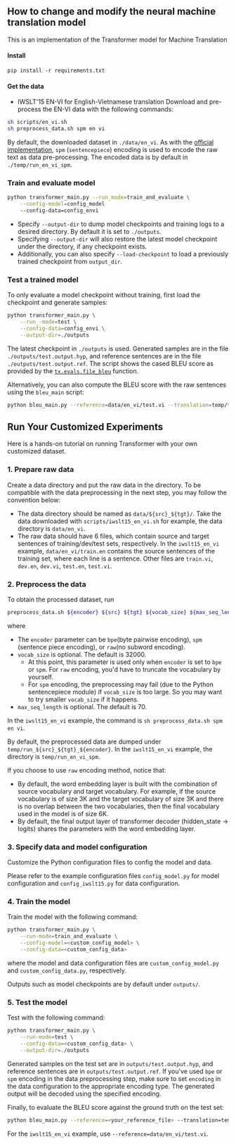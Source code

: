 ## How to change and modify the neural machine translation model
This is an implementation of the Transformer model for Machine Translation
#### Install 
`pip install -r requirements.txt`
#### Get the data
- IWSLT'15 EN-VI for English-Vietnamese translation
Download and pre-process the EN-VI data with the following commands:
```bash
sh scripts/en_vi.sh
sh preprocess_data.sh spm en vi
```
By default, the downloaded dataset in `./data/en_vi`.
As with the [official implementation](https://github.com/tensorflow/tensor2tensor/blob/master/tensor2tensor/models/transformer.py),
`spm` (`sentencepiece`) encoding is used to encode the raw text as data pre-processing. The encoded data is by default
in `./temp/run_en_vi_spm`. 

### Train and evaluate model ###
```bash
python transformer_main.py --run_mode=train_and_evaluate \
    --config-model=config_model
    --config-data=config_envi
```

* Specify `--output-dir` to dump model checkpoints and training logs to a desired directory.
  By default it is set to `./outputs`. 
* Specifying `--output-dir` will also restore the latest model checkpoint under the directory, if any checkpoint exists.
* Additionally, you can also specify `--load-checkpoint` to load a previously trained checkpoint from `output_dir`.

### Test a trained model ###
To only evaluate a model checkpoint without training, first load the checkpoint and generate samples:
```bash
python transformer_main.py \
    --run_-mode=test \
    --config-data=config_envi \
    --output-dir=./outputs
```

The latest checkpoint in `./outputs` is used. Generated samples are in the file `./outputs/test.output.hyp`, and
reference sentences are in the file `./outputs/test.output.ref`. The script shows the cased BLEU score as provided by
the [`tx.evals.file_bleu`](https://texar-pytorch.readthedocs.io/en/latest/code/evals.html#file-bleu) function. 

Alternatively, you can also compute the BLEU score with the raw sentences using the `bleu_main` script:

```bash
python bleu_main.py --reference=data/en_vi/test.vi --translation=temp/test.output.hyp
```

## Run Your Customized Experiments

Here is a hands-on tutorial on running Transformer with your own customized dataset.

### 1. Prepare raw data

Create a data directory and put the raw data in the directory. To be compatible with the data preprocessing in the next
step, you may follow the convention below:

* The data directory should be named as `data/${src}_${tgt}/`. Take the data downloaded with `scripts/iwslt15_en_vi.sh`
  for example, the data directory is `data/en_vi`.
* The raw data should have 6 files, which contain source and target sentences of training/dev/test sets, respectively.
  In the `iwslt15_en_vi` example, `data/en_vi/train.en` contains the source sentences of the training set, where each
  line is a sentence. Other files are `train.vi`, `dev.en`, `dev.vi`, `test.en`, `test.vi`. 

### 2. Preprocess the data

To obtain the processed dataset, run

```bash
preprocess_data.sh ${encoder} ${src} ${tgt} ${vocab_size} ${max_seq_length}
```
where

* The `encoder` parameter can be `bpe`(byte pairwise encoding), `spm` (sentence piece encoding), or
`raw`(no subword encoding).
* `vocab_size` is optional. The default is 32000. 
  - At this point, this parameter is used only when `encoder` is set to `bpe` or `spm`. For `raw` encoding, you'd have
    to truncate the vocabulary by yourself.
  - For `spm` encoding, the preprocessing may fail (due to the Python sentencepiece module) if `vocab_size` is too
    large. So you may want to try smaller `vocab_size` if it happens. 
* `max_seq_length` is optional. The default is 70.

In the `iwslt15_en_vi` example, the command is `sh preprocess_data.sh spm en vi`.

By default, the preprocessed data are dumped under `temp/run_${src}_${tgt}_${encoder}`. In the `iwslt15_en_vi` example,
the directory is `temp/run_en_vi_spm`.

If you choose to use `raw` encoding method, notice that:

- By default, the word embedding layer is built with the combination of source vocabulary and target vocabulary. For
  example, if the source vocabulary is of size 3K and the target vocabulary of size 3K and there is no overlap between
  the two vocabularies, then the final vocabulary used in the model is of size 6K.
- By default, the final output layer of transformer decoder (hidden_state -> logits) shares the parameters with the word
  embedding layer.

### 3. Specify data and model configuration

Customize the Python configuration files to config the model and data.

Please refer to the example configuration files `config_model.py` for model configuration and `config_iwslt15.py` for
data configuration.

### 4. Train the model

Train the model with the following command:

```bash
python transformer_main.py \
    --run-mode=train_and_evaluate \
    --config-model=<custom_config_model> \
    --config-data=<custom_config_data>
```
where the model and data configuration files are `custom_config_model.py` and `custom_config_data.py`, respectively.

Outputs such as model checkpoints are by default under `outputs/`.

### 5. Test the model

Test with the following command:

```bash
python transformer_main.py \
    --run-mode=test \
    --config-data=<custom_config_data> \
    --output-dir=./outputs
```

Generated samples on the test set are in `outputs/test.output.hyp`, and reference sentences are in
`outputs/test.output.ref`. If you've used `bpe` or `spm` encoding in the data preprocessing step, make sure to set
`encoding` in the data configuration to the appropriate encoding type. The generated output will be decoded using the
specified encoding.

Finally, to evaluate the BLEU score against the ground truth on the test set:

```bash
python bleu_main.py --reference=<your_reference_file> --translation=temp/test.output.hyp.final
```
For the `iwslt15_en_vi` example, use `--reference=data/en_vi/test.vi`.